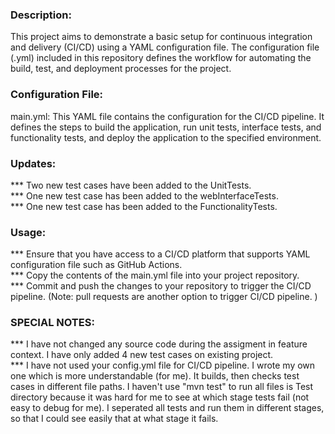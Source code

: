 <h3>Description:</h3>
This project aims to demonstrate a basic setup for continuous integration and delivery (CI/CD) using a YAML configuration file. The configuration file (.yml) included in this repository defines the workflow for automating the build, test, and deployment processes for the project.

<h3>Configuration File:</h3>
main.yml: This YAML file contains the configuration for the CI/CD pipeline. It defines the steps to build the application, run unit tests, interface tests, and functionality tests, and deploy the application to the specified environment.

<h3>Updates:</h3>
*** Two new test cases have been added to the UnitTests.<br>
*** One new test case has been added to the webInterfaceTests.<br>
*** One new test case has been added to the FunctionalityTests.<br>

<h3>Usage:</h3>
*** Ensure that you have access to a CI/CD platform that supports YAML configuration file such as GitHub Actions.<br>
*** Copy the contents of the main.yml file into your project repository.<br>
*** Commit and push the changes to your repository to trigger the CI/CD pipeline. (Note: pull requests are another option to trigger CI/CD pipeline. ) <br>

<h3>SPECIAL NOTES:</h3>
*** I have not changed any source code during the assigment in feature context. I have only added 4 new test cases on existing project.  <br>
*** I have not used your config.yml file for CI/CD pipeline. I wrote my own one which is more understandable (for me). It builds, then checks test cases in different file paths. I haven't use "mvn test" to run all files is Test directory because it was hard for me to see at which stage tests fail (not easy to debug for me). I seperated all tests and run them in different stages, so that I could see easily that at what stage it fails.
